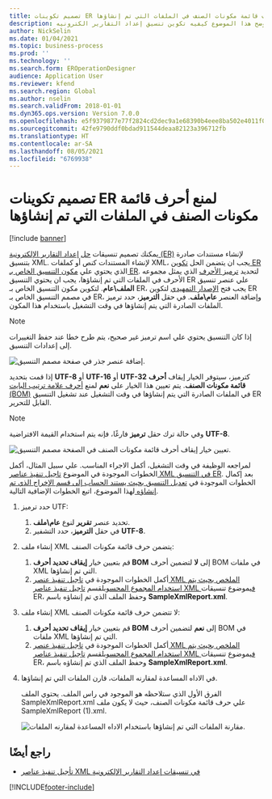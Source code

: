 ```yaml
---
title: تصميم تكوينات ER لمنع أحرف قائمة مكونات الصنف في الملفات التي تم إنشاؤها
description: يوضح هذا الموضوع كيفيه تكوين تنسيق إعداد التقارير الكترونيه (ER) لإنشاء التقارير التي تقوم بمنع أحرف علامة ترتيب البايت (BOM).
author: NickSelin
ms.date: 01/04/2021
ms.topic: business-process
ms.prod: ''
ms.technology: ''
ms.search.form: EROperationDesigner
audience: Application User
ms.reviewer: kfend
ms.search.region: Global
ms.author: nselin
ms.search.validFrom: 2018-01-01
ms.dyn365.ops.version: Version 7.0.0
ms.openlocfilehash: e5f9379877e77f2824cd2dec9a1e68390b4eee8ba502e4011f0a8838b1974e3d
ms.sourcegitcommit: 42fe9790ddf0bdad911544deaa82123a396712fb
ms.translationtype: HT
ms.contentlocale: ar-SA
ms.lasthandoff: 08/05/2021
ms.locfileid: "6769938"
---
```

# <a name="design-er-configurations-to-suppress-bom-characters-in-generated-files"></a>تصميم تكوينات ER لمنع أحرف قائمة مكونات الصنف في الملفات التي تم إنشاؤها

[!include [banner](../includes/banner.md)]

يمكنك تصميم تنسيقات [حل](er-quick-start1-new-solution.md) [إعداد التقارير الإلكترونية (ER)](general-electronic-reporting.md) لإنشاء مستندات صادرة بتنسيق XML. لإنشاء المستندات كنص أو كملفات XML، يجب ان يتضمن الحل [تكوين ER](general-electronic-reporting.md#Configuration) الذي يحتوي علي [مكون التنسيق الخاص بـ ER](general-electronic-reporting.md#FormatComponentOutbound). لتحديد [ترميز الأحرف](/windows/win32/intl/character-sets) الذي يمثل مجموعه الأحرف في الملفات التي تم إنشاؤها، يجب ان يحتوي التنسيق ER علي عنصر تنسيق **الملف\\عام**. لتكوين مكون التنسيق الخاص بـ ER، يجب فتح [الإصدار التمهيدي](general-electronic-reporting.md#component-versioning) لتكوين ER في مصمم التنسيق الخاص بـ ER، وإضافة العنصر **عام\\ملف**. في حقل **الترميز**، حدد ترميز الملفات الصادرة التي يتم إنشاؤها في وقت التشغيل باستخدام هذا المكون.

> [!NOTE]
> إذا كان التنسيق يحتوي علي اسم ترميز غير صحيح، يتم طرح خطا عند حفظ التغييرات إلى إعدادات التنسيق.

![إضافة عنصر جذر في صفحة مصمم التنسيق.](./media/er-suppress-bom-characters-image1.gif)

إذا قمت بتحديد **UTF-8** أو **UTF-16** أو **UTF-32** كترميز، سيتوفر الخيار إيقاف **أحرف قائمة مكونات الصنف**. يتم تعيين هذا الخيار على **نعم** لمنع [أحرف علامة ترتيب البايت (BOM)](/globalization/encoding/byte-order-mark) في الملفات الصادرة التي يتم إنشاؤها في وقت التشغيل عند تشغيل التنسيق ER القابل للتحرير.

> [!NOTE]
> وفي حالة ترك حقل **ترميز** فارغًا، فإنه يتم استخدام القيمة الافتراضية **UTF-8**.

![تعيين خيار إيقاف أحرف قائمة مكونات الصنف في الصفحة مصمم التنسيق.](./media/er-suppress-bom-characters-image2.gif)

لمراجعه الوظيفة في وقت التشغيل، أكمل الاجراء المناسب. علي سبيل المثال، أكمل الخطوات الموجودة في الموضوع [تاجيل تنفيذ عناصر XML في التنسيق ER](er-defer-xml-element.md). بعد إكمال الخطوات الموجودة في [تعديل التنسيق بحيث يستند الحساب إلى قسم الإخراج الذي تم إنشاؤه ](er-defer-xml-element.md#modify-the-format-so-that-the-calculation-is-based-on-generated-output) لهذا الموضوع، اتبع الخطوات الإضافية التالية.

1. حدد ترميز UTF:

    1. تحديد عنصر **تقرير** لنوع **عام\\ملف**.
    2. في حقل **الترميز**، حدد التشفير **UTF-8**.

2. إنشاء ملف XML يتضمن حرف قائمة مكونات الصنف:

    1. قم بتعيين خيار **إيقاف تحديد أحرف BOM** إلى **لا** لتضمين أحرف BOM في ملفات XML التي تم إنشاؤها.
    2. أكمل الخطوات الموجودة في [تاجيل تنفيذ عنصر XML الملخص بحيث يتم استخدام المجموع المحسوب](er-defer-xml-element.md#defer-the-execution-of-the-summary-xml-element-so-that-the-calculated-total-is-used)لقسم [تاجيل تنفيذ عناصر XML في](er-defer-xml-element.md)موضوع تنسيقات ER، وحفظ الملف الذي تم إنشاؤه باسم **SampleXmlReport.xml**.

3. إنشاء ملف XML لا تتضمن حرف قائمة مكونات الصنف:

    1. قم بتعيين خيار **إيقاف تحديد أحرف BOM** إلى **نعم** لتضمين أحرف BOM في ملفات XML التي تم إنشاؤها.
    2. أكمل الخطوات الموجودة في [تاجيل تنفيذ عنصر XML الملخص بحيث يتم استخدام المجموع المحسوب](er-defer-xml-element.md#defer-the-execution-of-the-summary-xml-element-so-that-the-calculated-total-is-used)لقسم [تاجيل تنفيذ عناصر XML في](er-defer-xml-element.md)موضوع تنسيقات ER، وحفظ الملف الذي تم إنشاؤه باسم **SampleXmlReport.xml**.

4. في الاداه المساعدة لمقارنه الملفات، قارن الملفات التي تم إنشاؤها.

    الفرق الأول الذي ستلاحظه هو الموجود في راس الملف. يحتوي الملف SampleXmlReport.xml علي حرف قائمة مكونات الصنف، حيث لا يكون ملف SampleXmlReport (1).xml.

    ![مقارنة الملفات التي تم إنشاؤها باستخدام الاداه المساعدة لمقارنه الملفات.](./media/er-suppress-bom-characters-image3.png)

## <a name="see-also"></a>راجع أيضًا

- [تأجيل تنفيذ عناصر XML في تنسيقات إعداد التقارير الإلكترونية](er-defer-xml-element.md)


[!INCLUDE[footer-include](../../../includes/footer-banner.md)]
